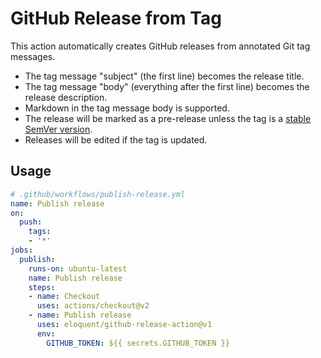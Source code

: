 # GitHub Release from Tag

This action automatically creates GitHub releases from annotated Git tag
messages.

- The tag message "subject" (the first line) becomes the release title.
- The tag message "body" (everything after the first line) becomes the release
  description.
- Markdown in the tag message body is supported.
- The release will be marked as a pre-release unless the tag is a
  [stable SemVer version].
- Releases will be edited if the tag is updated.

## Usage

```yaml
# .github/workflows/publish-release.yml
name: Publish release
on:
  push:
    tags:
    - '*'
jobs:
  publish:
    runs-on: ubuntu-latest
    name: Publish release
    steps:
    - name: Checkout
      uses: actions/checkout@v2
    - name: Publish release
      uses: eloquent/github-release-action@v1
      env:
        GITHUB_TOKEN: ${{ secrets.GITHUB_TOKEN }}
```

<!-- References -->

[stable semver version]: https://semver.org/#semantic-versioning-specification-semver
